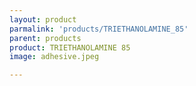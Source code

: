 ```yaml
---
layout: product
parmalink: 'products/TRIETHANOLAMINE_85'
parent: products
product: TRIETHANOLAMINE 85 
image: adhesive.jpeg

---
```

